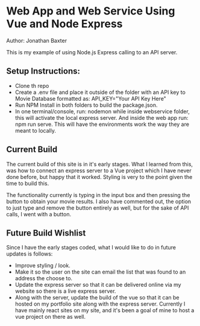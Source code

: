 # Web App and Web Service Using Vue and Node Express

Author: Jonathan Baxter

This is my example of using Node.js Express calling to an API server.

## Setup Instructions:
- Clone th repo
- Create a .env file and place it outside of the folder with an API key to Movie Database formatted as: API_KEY="Your API Key Here"
- Run NPM Install in both folders to build the package.json.
- In one terminal/console, run: nodemon while inside webservice folder, this will activate the local express server. And inside the web app run: npm run serve. This will have the environments work the way they are meant to locally.

## Current Build
The current build of this site is in it's early stages. What I learned from this, was how to connect an express server to a Vue project which I have never done before, but happy that it worked. Styling is very to the point given the time to build this.

The functionality currently is typing in the input box and then pressing the button to obtain your movie results. I also have commented out, the option to just type and remove the button entirely as well, but for the sake of API calls, I went with a button.

## Future Build Wishlist
Since I have the early stages coded, what I would like to do in future updates is follows:
- Improve styling / look.
- Make it so the user on the site can email the list that was found to an address the choose to.
- Update the express server so that it can be delivered online via my website so there is a live express server.
- Along with the server, update the build of the vue so that it can be hosted on my portfolio site along with the express server. Currently I have mainly react sites on my site, and it's been a goal of mine to host a vue project on there as well.
